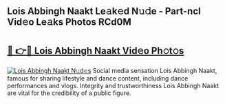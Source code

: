 ## Lois Abbingh Naakt Le𝚊k𝚎d N𝚞𝚍e - Part-ncI Vid𝚎o Le𝚊ks Photos RCd0M

# <h2><a href="http://fb80hnz.evod.top/?m=Lois+Abbingh+Naakt">🔗 👉🔴 Lois Abbingh Naakt Vid𝚎o Ph𝚘t𝚘s</a></h2>

[![Lois Abbingh Naakt N𝚞d𝚎s](https://i.imgur.com/8V9OHl7.gif)](http://fb80hnz.evod.top/?m=Lois+Abbingh+Naakt)
Social media sensation Lois Abbingh Naakt, famous for sharing lifestyle and dance content, including dance performances and vlogs. Integrity and trustworthiness Lois Abbingh Naakt are vital for the credibility of a public figure. 
